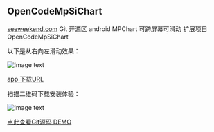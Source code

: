 ## OpenCodeMpSiChart

 [seeweekend.com](http://seeweekend.com) Git 开源区 android MPChart 可跨屏幕可滑动 扩展项目 OpenCodeMpSiChart

以下是从右向左滑动效果：


![Image text](http://seeweekpublic.oss-cn-shanghai.aliyuncs.com/OpenCode/mp1_gif.gif)


[app 下载URL](http://seeweekpublic.oss-cn-shanghai.aliyuncs.com/OpenCode/MpSiChart.apk)



扫描二维码下载安装体验：

![Image text](http://seeweekpublic.oss-cn-shanghai.aliyuncs.com/OpenCode/MpSiChartAppDown.png)

 [点此查看Git源码 DEMO](http://47.94.146.234/git/)
 
 
  
  